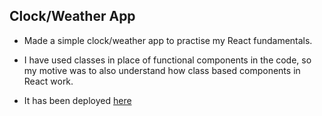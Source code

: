 ## Clock/Weather App

- Made a simple clock/weather app to practise my React fundamentals.

- I have used classes in place of functional components in the code, so my motive was to also understand how class based components in React work.

- It has been deployed [here](https://hilarious-manatee-dc5f39.netlify.app/)